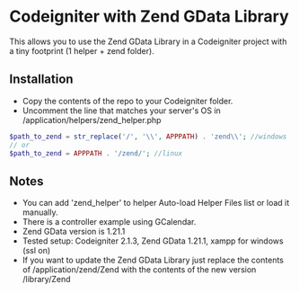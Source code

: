 Codeigniter with Zend GData Library
===================================
This allows you to use the Zend GData Library in a Codeigniter project with a tiny footprint (1 helper + zend folder).

Installation
------------
- Copy the contents of the repo to your Codeigniter folder.
- Uncomment the line that matches your server's OS in /application/helpers/zend_helper.php

```php
$path_to_zend = str_replace('/', '\\', APPPATH) . 'zend\\'; //windows
// or
$path_to_zend = APPPATH . '/zend/'; //linux
```

Notes
-----
- You can add 'zend_helper' to helper Auto-load Helper Files list or load it manually.
- There is a controller example using GCalendar.
- Zend GData version is 1.21.1
- Tested setup: Codeigniter 2.1.3, Zend GData 1.21.1, xampp for windows (ssl on)
- If you want to update the Zend GData Library just replace the contents of /application/zend/Zend with the contents of the new version /library/Zend
